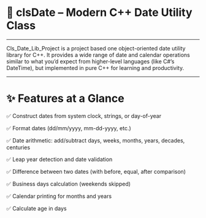 # 📅 clsDate – Modern C++ Date Utility Class 
***

Cls_Date_Lib_Project is a project based one  object-oriented date utility library for C++.
It provides a wide range of date and calendar operations similar to what you’d expect from higher-level languages (like C#’s DateTime), but implemented in pure C++ for learning and productivity.
****

# ✨ Features at a Glance

✅ Construct dates from system clock, strings, or day-of-year

✅ Format dates (dd/mm/yyyy, mm-dd-yyyy, etc.)

✅ Date arithmetic: add/subtract days, weeks, months, years, decades, centuries

✅ Leap year detection and date validation

✅ Difference between two dates (with before, equal, after comparison)

✅ Business days calculation (weekends skipped)

✅ Calendar printing for months and years

✅ Calculate age in days
